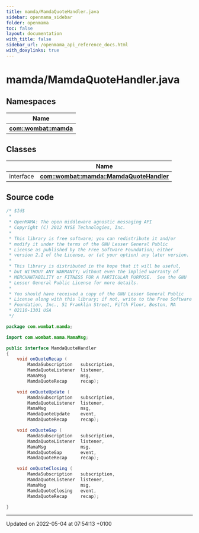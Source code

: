 ```yaml
---
title: mamda/MamdaQuoteHandler.java
sidebar: openmama_sidebar
folder: openmama
toc: false
layout: documentation
with_title: false
sidebar_url: /openmama_api_reference_docs.html
with_doxylinks: true
---
```


# mamda/MamdaQuoteHandler.java



## Namespaces

| Name           |
| -------------- |
| **[com::wombat::mamda](namespacecom_1_1wombat_1_1mamda.html)**  |

## Classes

|                | Name           |
| -------------- | -------------- |
| interface | **[com::wombat::mamda::MamdaQuoteHandler](interfacecom_1_1wombat_1_1mamda_1_1MamdaQuoteHandler.html)**  |




## Source code

```java
/* $Id$
 *
 * OpenMAMA: The open middleware agnostic messaging API
 * Copyright (C) 2012 NYSE Technologies, Inc.
 *
 * This library is free software; you can redistribute it and/or
 * modify it under the terms of the GNU Lesser General Public
 * License as published by the Free Software Foundation; either
 * version 2.1 of the License, or (at your option) any later version.
 *
 * This library is distributed in the hope that it will be useful,
 * but WITHOUT ANY WARRANTY; without even the implied warranty of
 * MERCHANTABILITY or FITNESS FOR A PARTICULAR PURPOSE.  See the GNU
 * Lesser General Public License for more details.
 *
 * You should have received a copy of the GNU Lesser General Public
 * License along with this library; if not, write to the Free Software
 * Foundation, Inc., 51 Franklin Street, Fifth Floor, Boston, MA
 * 02110-1301 USA
 */

package com.wombat.mamda;

import com.wombat.mama.MamaMsg;

public interface MamdaQuoteHandler
{
    void onQuoteRecap (
        MamdaSubscription   subscription,
        MamdaQuoteListener  listener,
        MamaMsg             msg,
        MamdaQuoteRecap     recap);

    void onQuoteUpdate (
        MamdaSubscription   subscription,
        MamdaQuoteListener  listener,
        MamaMsg             msg,
        MamdaQuoteUpdate    event,
        MamdaQuoteRecap     recap);

    void onQuoteGap (
        MamdaSubscription   subscription,
        MamdaQuoteListener  listener,
        MamaMsg             msg,
        MamdaQuoteGap       event,
        MamdaQuoteRecap     recap);

    void onQuoteClosing (
        MamdaSubscription   subscription,
        MamdaQuoteListener  listener,
        MamaMsg             msg,
        MamdaQuoteClosing   event,
        MamdaQuoteRecap     recap);

}
```


-------------------------------

Updated on 2022-05-04 at 07:54:13 +0100
